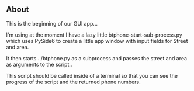## About

This is the beginning of our GUI app...

I'm using at the moment I have a lazy little btphone-start-sub-process.py which uses PySide6 to create a little app window with input fields for Street and area.

It then starts ../btphone.py as a subprocess and passes the street and area as arguments to the script..

This script should be called inside of a terminal so that you can see the progress of the script and the returned phone numbers.
